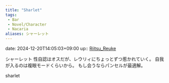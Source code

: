 ```yaml
---
title: "Sharlet"
tags:
 - Bar
 - Novel/Character
 - Nacaria
aliases: シャーレット
---
```


date: 2024-12-20T14:05:03+09:00
up:: [Riitsu_Reuke](Riitsu_Reuke.md)

シャーレット
性自認はオスだが、レウリィにちょっとずつ惹かれていく。
自我が入るのは複眼モードくらいから。
もし会うならパンセルが最適解。

sharlet
